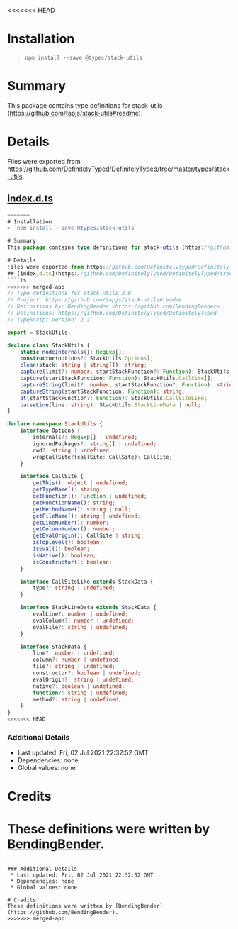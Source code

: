 <<<<<<< HEAD
# Installation
> `npm install --save @types/stack-utils`

# Summary
This package contains type definitions for stack-utils (https://github.com/tapjs/stack-utils#readme).

# Details
Files were exported from https://github.com/DefinitelyTyped/DefinitelyTyped/tree/master/types/stack-utils.
## [index.d.ts](https://github.com/DefinitelyTyped/DefinitelyTyped/tree/master/types/stack-utils/index.d.ts)
````ts
=======
# Installation
> `npm install --save @types/stack-utils`

# Summary
This package contains type definitions for stack-utils (https://github.com/tapjs/stack-utils#readme).

# Details
Files were exported from https://github.com/DefinitelyTyped/DefinitelyTyped/tree/master/types/stack-utils.
## [index.d.ts](https://github.com/DefinitelyTyped/DefinitelyTyped/tree/master/types/stack-utils/index.d.ts)
````ts
>>>>>>> merged-app
// Type definitions for stack-utils 2.0
// Project: https://github.com/tapjs/stack-utils#readme
// Definitions by: BendingBender <https://github.com/BendingBender>
// Definitions: https://github.com/DefinitelyTyped/DefinitelyTyped
// TypeScript Version: 2.2

export = StackUtils;

declare class StackUtils {
    static nodeInternals(): RegExp[];
    constructor(options?: StackUtils.Options);
    clean(stack: string | string[]): string;
    capture(limit?: number, startStackFunction?: Function): StackUtils.CallSite[];
    capture(startStackFunction: Function): StackUtils.CallSite[];
    captureString(limit?: number, startStackFunction?: Function): string;
    captureString(startStackFunction: Function): string;
    at(startStackFunction?: Function): StackUtils.CallSiteLike;
    parseLine(line: string): StackUtils.StackLineData | null;
}

declare namespace StackUtils {
    interface Options {
        internals?: RegExp[] | undefined;
        ignoredPackages?: string[] | undefined;
        cwd?: string | undefined;
        wrapCallSite?(callSite: CallSite): CallSite;
    }

    interface CallSite {
        getThis(): object | undefined;
        getTypeName(): string;
        getFunction(): Function | undefined;
        getFunctionName(): string;
        getMethodName(): string | null;
        getFileName(): string | undefined;
        getLineNumber(): number;
        getColumnNumber(): number;
        getEvalOrigin(): CallSite | string;
        isToplevel(): boolean;
        isEval(): boolean;
        isNative(): boolean;
        isConstructor(): boolean;
    }

    interface CallSiteLike extends StackData {
        type?: string | undefined;
    }

    interface StackLineData extends StackData {
        evalLine?: number | undefined;
        evalColumn?: number | undefined;
        evalFile?: string | undefined;
    }

    interface StackData {
        line?: number | undefined;
        column?: number | undefined;
        file?: string | undefined;
        constructor?: boolean | undefined;
        evalOrigin?: string | undefined;
        native?: boolean | undefined;
        function?: string | undefined;
        method?: string | undefined;
    }
}
<<<<<<< HEAD

````

### Additional Details
 * Last updated: Fri, 02 Jul 2021 22:32:52 GMT
 * Dependencies: none
 * Global values: none

# Credits
These definitions were written by [BendingBender](https://github.com/BendingBender).
=======

````

### Additional Details
 * Last updated: Fri, 02 Jul 2021 22:32:52 GMT
 * Dependencies: none
 * Global values: none

# Credits
These definitions were written by [BendingBender](https://github.com/BendingBender).
>>>>>>> merged-app
